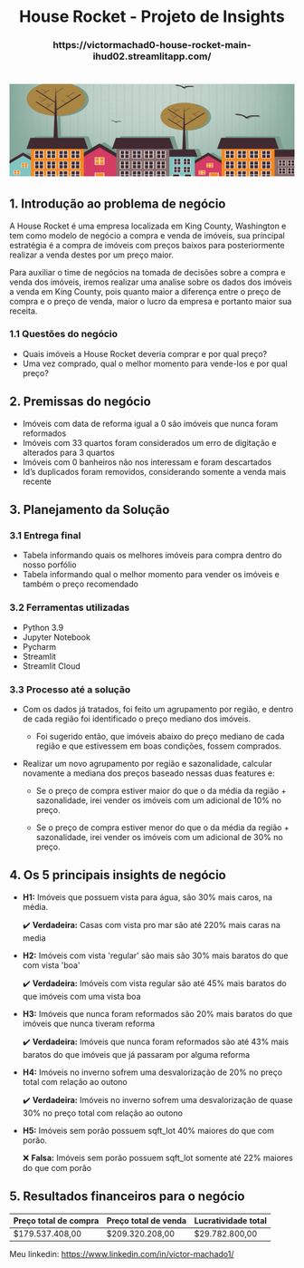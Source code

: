 <h1 align="center">
  House Rocket - Projeto de Insights
</h1>

<h3 align="center">
https://victormachad0-house-rocket-main-ihud02.streamlitapp.com/
</h3>

<h1 align="center">
  <img alt="houserocketlogo" title="#logo" src="./images/houses.png" />
</h1>

## 1. Introdução ao problema de negócio
    
A House Rocket é uma empresa localizada em King County, Washington e tem como modelo de negócio
a compra e venda de imóveis, sua príncipal estratégia é a compra de imóveis com preços baixos para posteriormente realizar a venda destes por um preço maior.
   
Para auxiliar o time de negócios na tomada de decisões sobre a compra e venda dos imóveis, iremos realizar uma 
analise sobre os dados dos imóveis a venda em King County, pois quanto maior a diferença entre o preço de compra
e o preço de venda, maior o lucro da empresa e portanto maior sua receita.

### 1.1 Questões do negócio
   - Quais imóveis a House Rocket deveria comprar e por qual preço?
   - Uma vez comprado, qual o melhor momento para vende-los e por qual preço?
   
## 2. Premissas do negócio
   - Imóveis com data de reforma igual a 0 são imóveis que nunca foram reformados
   - Imóveis com 33 quartos foram considerados um erro de digitação e alterados para 3 quartos
   - Imóveis com 0 banheiros não nos interessam e foram descartados
   - Id’s duplicados foram removidos, considerando somente a venda mais recente
   
## 3. Planejamento da Solução
   
  ### 3.1 Entrega final
   - Tabela informando quais os melhores imóveis para compra dentro do nosso porfólio
   - Tabela informando qual o melhor momento para vender os imóveis e também o preço recomendado
  
  ### 3.2 Ferramentas utilizadas
   - Python 3.9
   - Jupyter Notebook
   - Pycharm
   - Streamlit
   - Streamlit Cloud
   
  ### 3.3 Processo até a solução
   - Com os dados já tratados, foi feito um agrupamento por região, e dentro de cada região foi identificado o preço mediano dos imóveis. 
      - Foi sugerido então, que imóveis abaixo do preço mediano de cada região e que estivessem em boas condições, fossem comprados.
   
   - Realizar um novo agrupamento por região e sazonalidade, calcular novamente a mediana dos preços baseado nessas duas features e:
      
      - Se o preço de compra estiver maior do que o da média da região + sazonalidade, irei vender os imóveis com um adicional de 10% no preço.
      
      - Se o preço de compra estiver menor do que o da média da região + sazonalidade, irei vender os imóveis com um adicional de 30% no preço.
   
## 4. Os 5 principais insights de negócio

   - **H1:** Imóveis que possuem vista para água, são 30% mais caros, na média.
      
      ✔️ **Verdadeira:** Casas com vista pro mar são até 220% mais caras na media
   
   - **H2:** Imóveis com vista 'regular' são mais são 30% mais baratos do que com vista 'boa'
      
      ✔️ **Verdadeira:** Imóveis com vista regular são até 45% mais baratos do que imóveis com uma vista boa
   
   - **H3:** Imóveis que nunca foram reformados são 20% mais baratos do que imóveis que nunca tiveram reforma
      
      ✔️ **Verdadeira:** Imóveis que nunca foram reformados são até 43% mais baratos do que imóveis que já passaram por alguma reforma
   
   - **H4:** Imóveis no inverno sofrem uma desvalorização de 20% no preço total com relação ao outono
      
      ✔️ **Verdadeira:** Imóveis no inverno sofrem uma desvalorização de quase 30% no preço total com relação ao outono
   
   - **H5:** Imóveis sem porão possuem sqft_lot 40% maiores do que com porão.
      
      ❌ **Falsa:** Imóveis sem porão possuem sqft_lot somente até 22% maiores do que com porão


## 5. Resultados financeiros para o negócio

| Preço total de compra  |  Preço total de venda   |   Lucratividade total   |
|------------------------|-------------------------|-------------------------|
|     $179.537.408,00    |      $209.320.208,00     |      $29.782.800,00       |



Meu linkedin: https://www.linkedin.com/in/victor-machado1/
